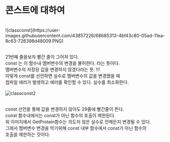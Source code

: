 # 콘스트에 대하여
</br>
![classconst](https://user-images.githubusercontent.com/43857226/68685313-4bf43c80-05ad-11ea-8c63-726398d48009.PNG)</br>
</br>

21번째 줄을보자 빨간 줄이 그어져 있다.  </br>
const 는 이 함수내 멤버변수의 변경을 불허한다. 라는 뜻이다. </br>
멤버변수의 저장된 값을 변경하지 않겠다라는 뜻. !!!</br>
이렇게 const를 선언하면 실수로 멤버변수의 값을 변경했을 때 </br>
컴파일 에러가 발생하고 에러를 확인할 수 있다. 실수를 최소화한다. </br>
 </br>
![classconst2](https://user-images.githubusercontent.com/43857226/68685318-4d256980-05ad-11ea-8726-76c131a062a8.PNG) </br>
 </br>
 
 const 선언을 통해 값을 변경하지 않아도 29줄에 빨간줄이 뜬다.  </br>
 const 함수내에서는 const가 아닌 함수의 호출이 제한된다.  </br>
 위 이미지에서 GetProtein함수는 의도치 않은 실수로 언제든지 변경될 수 있다. </br>
 그래서 멤버변수 변경을 막기위해 const 내부 함수에서 const가 아닌 함수의  </br>
 호출을 제한하는 것이다.
 
